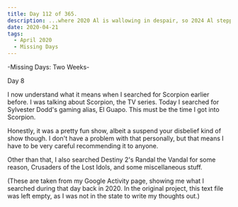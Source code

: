 ```yaml
---
title: Day 112 of 365.
description: ...where 2020 Al is wallowing in despair, so 2024 Al stepped in to explain what happened in the two-week long Missing Days series.
date: 2020-04-21
tags:
  - April 2020
  - Missing Days
---
```


-Missing Days: Two Weeks-

Day 8

I now understand what it means when I searched for Scorpion earlier before. I was talking about Scorpion, the TV series. Today I searched for Sylvester Dodd's gaming alias, El Guapo. This must be the time I got into Scorpion.

Honestly, it was a pretty fun show, albeit a suspend your disbelief kind of show though. I don't have a problem with that personally, but that means I have to be very careful recommending it to anyone.

Other than that, I also searched Destiny 2's Randal the Vandal for some reason, Crusaders of the Lost Idols, and some miscellaneous stuff.

(These are taken from my Google Activity page, showing me what I searched during that day back in 2020. In the original project, this text file was left empty, as I was not in the state to write my thoughts out.)